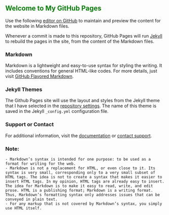 ## <span style="color:green">Welcome to My GitHub Pages</span>

Use the following [editor on GitHub](https://github.com/github-Charlie/myworld/edit/master/README.md) to maintain and preview the content for the website in Markdown files.

Whenever a commit is made to this repository, GitHub Pages will run [Jekyll](https://jekyllrb.com/) to rebuild the pages in the site, from the content of the Markdown files.

### Markdown

Markdown is a lightweight and easy-to-use syntax for styling the writing. It includes conventions for general HTML-like codes.
For more details, just visit [GitHub Flavored Markdown](https://guides.github.com/features/mastering-markdown/).

### Jekyll Themes

The Github Pages site will use the layout and styles from the Jekyll theme that I have selected in the [repository settings](https://github.com/github-Charlie/myworld/settings). The name of this theme is saved in the Jekyll `_config.yml` configuration file.

### Support or Contact

For additional information, visit the [documentation](https://help.github.com/categories/github-pages-basics/) or [contact support](https://github.com/contact).

### Note:

```
- Markdown’s syntax is intended for one purpose: to be used as a format for writing for the web.
- Markdown is not a replacement for HTML, or even close to it. Its syntax is very small, corresponding only to a very small subset of HTML tags. The idea is not to create a syntax that makes it easier to insert HTML tags. In my opinion, HTML tags are already easy to insert. The idea for Markdown is to make it easy to read, write, and edit prose. HTML is a publishing format; Markdown is a writing format. Thus, Markdown’s formatting syntax only addresses issues that can be conveyed in plain text.
- For any markup that is not covered by Markdown’s syntax, you simply use HTML itself.
```

